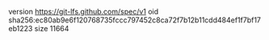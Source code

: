 version https://git-lfs.github.com/spec/v1
oid sha256:ec80ab9e6f120768735fccc797452c8ca72f7b12b11cdd484ef1f7bf17eb1223
size 11664
